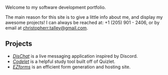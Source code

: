 Welcome to my software development portfolio.

The main reason for this site is to give a little info about me, and display my awesome projects!
I can always be reached at:
+1 (205) 901 - 2406, or by email at christopherr.talley@gmail.com.

## Projects
- _[DisChat](https://dischat-application.herokuapp.com/)_ is a live messaging application inspired by Discord.
- _[Codelet](https://www.codelet.info/)_ is a helpful study tool built off of Quizlet.
- _[EZforms](https://master.d2orb18e1brind.amplifyapp.com/)_ is an efficient form generation and hosting site.
